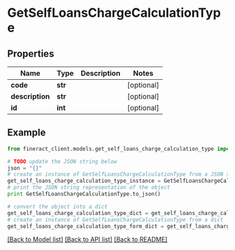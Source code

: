 # GetSelfLoansChargeCalculationType


## Properties

Name | Type | Description | Notes
------------ | ------------- | ------------- | -------------
**code** | **str** |  | [optional] 
**description** | **str** |  | [optional] 
**id** | **int** |  | [optional] 

## Example

```python
from fineract_client.models.get_self_loans_charge_calculation_type import GetSelfLoansChargeCalculationType

# TODO update the JSON string below
json = "{}"
# create an instance of GetSelfLoansChargeCalculationType from a JSON string
get_self_loans_charge_calculation_type_instance = GetSelfLoansChargeCalculationType.from_json(json)
# print the JSON string representation of the object
print GetSelfLoansChargeCalculationType.to_json()

# convert the object into a dict
get_self_loans_charge_calculation_type_dict = get_self_loans_charge_calculation_type_instance.to_dict()
# create an instance of GetSelfLoansChargeCalculationType from a dict
get_self_loans_charge_calculation_type_form_dict = get_self_loans_charge_calculation_type.from_dict(get_self_loans_charge_calculation_type_dict)
```
[[Back to Model list]](../README.md#documentation-for-models) [[Back to API list]](../README.md#documentation-for-api-endpoints) [[Back to README]](../README.md)


